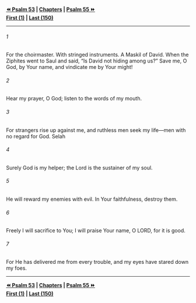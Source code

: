   
**[⏪ Psalm 53](./Psalm%2053.md) | [Chapters](./_index.md) | [Psalm 55 ⏩](./Psalm%2055.md)**  
**[First (1)](./Psalm%201.md) | [Last (150)](./Psalm%20150.md)**  
  
---  
  
###### 1  
For the choirmaster. With stringed instruments. A Maskil of David. When the Ziphites went to Saul and said, “Is David not hiding among us?” Save me, O God, by Your name, and vindicate me by Your might!  
  
###### 2  
Hear my prayer, O God; listen to the words of my mouth.  
  
###### 3  
For strangers rise up against me, and ruthless men seek my life—men with no regard for God. Selah  
  
###### 4  
Surely God is my helper; the Lord is the sustainer of my soul.  
  
###### 5  
He will reward my enemies with evil. In Your faithfulness, destroy them.  
  
###### 6  
Freely I will sacrifice to You; I will praise Your name, O LORD, for it is good.  
  
###### 7  
For He has delivered me from every trouble, and my eyes have stared down my foes.  
  
  
---  
  
**[⏪ Psalm 53](./Psalm%2053.md) | [Chapters](./_index.md) | [Psalm 55 ⏩](./Psalm%2055.md)**  
**[First (1)](./Psalm%201.md) | [Last (150)](./Psalm%20150.md)**  
  
